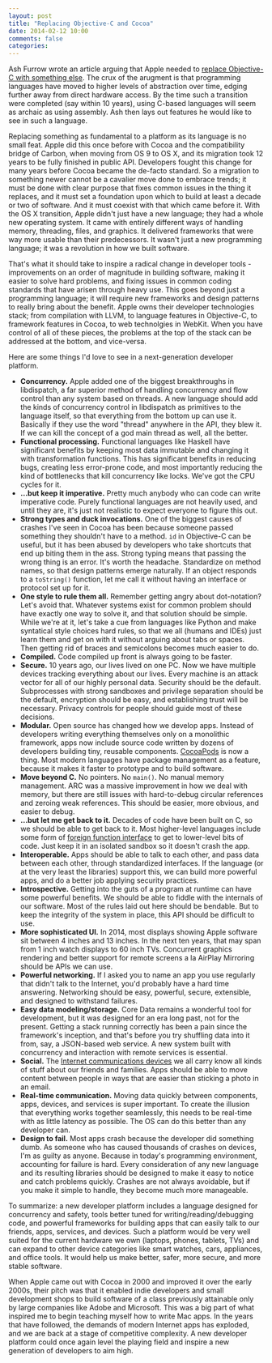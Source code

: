 ```yaml
---
layout: post
title: "Replacing Objective-C and Cocoa"
date: 2014-02-12 10:00
comments: false
categories: 
---
```


Ash Furrow wrote an article arguing that Apple needed to [replace Objective-C with something else](http://ashfurrow.com/blog/we-need-to-replace-objective-c). The crux of the arugment is that programming languages have moved to higher levels of abstraction over time, edging further away from direct hardware access. By the time such a transition were completed (say within 10 years), using C-based languages will seem as archaic as using assembly. Ash then lays out features he would like to see in such a language.

Replacing something as fundamental to a platform as its language is no small feat. Apple did this once before with Cocoa and the compatibility bridge of Carbon, when moving from OS 9 to OS X, and its migration took 12 years to be fully finished in public API. Developers fought this change for many years before Cocoa became the de-facto standard. So a migration to something newer cannot be a cavalier move done to embrace trends; it must be done with clear purpose that fixes common issues in the thing it replaces, and it must set a foundation upon which to build at least a decade or two of software. And it must coexist with that which came before it. With the OS X transition, Apple didn't just have a new language; they had a whole new operating system. It came with entirely different ways of handling memory, threading, files, and graphics. It delivered frameworks that were way more usable than their predecessors. It wasn't just a new programming language; it was a revolution in how we built software.

That's what it should take to inspire a radical change in developer tools - improvements on an order of magnitude in building software, making it easier to solve hard problems, and fixing issues in common coding standards that have arisen through heavy use. This goes beyond just a programming language; it will require new frameworks and design patterns to really bring about the benefit. Apple owns their developer technologies stack; from compilation with LLVM, to language features in Objective-C, to framework features in Cocoa, to web technolgies in WebKit. When you have control of all of these pieces, the problems at the top of the stack can be addressed at the bottom, and vice-versa.

Here are some things I'd love to see in a next-generation developer platform.

- **Concurrency.** Apple added one of the biggest breakthroughs in libdispatch, a far superior method of handling concurrency and flow control than any system based on threads. A new language should add the kinds of concurrency control in libdispatch as primitives to the language itself, so that everything from the bottom up can use it. Basically if they use the word "thread" anywhere in the API, they blew it. If we can kill the concept of a god main thread as well, all the better.
- **Functional processing.** Functional languages like Haskell have significant benefits by keeping most data immutable and changing it with transformation functions. This has significant benefits in reducing bugs, creating less error-prone code, and most importantly reducing the kind of bottlenecks that kill concurrency like locks. We've got the CPU cycles for it.
- **...but keep it imperative.** Pretty much anybody who can code can write imperative code. Purely functional languages are not heavily used, and until they are, it's just not realistic to expect everyone to figure this out.
- **Strong types and duck invocations.** One of the biggest causes of crashes I've seen in Cocoa has been because someone passed something they shouldn't have to a method. `id` in Objective-C can be useful, but it has been abused by developers who take shortcuts that end up biting them in the ass. Strong typing means that passing the wrong thing is an error. It's worth the headache. Standardize on method names, so that design patterns emerge naturally. If an object responds to a `toString()` function, let me call it without having an interface or protocol set up for it.
- **One style to rule them all.** Remember getting angry about dot-notation? Let's avoid that. Whatever systems exist for common problem should have exactly one way to solve it, and that solution should be simple. While we're at it, let's take a cue from languages like Python and make syntatical style choices hard rules, so that we all (humans and IDEs) just learn them and get on with it without arguing about tabs or spaces. Then getting rid of braces and semicolons becomes much easier to do.
- **Compiled.** Code compiled up front is always going to be faster.
- **Secure.** 10 years ago, our lives lived on one PC. Now we have multiple devices tracking everything about our lives. Every machine is an attack vector for all of our highly personal data. Security should be the default. Subprocesses with strong sandboxes and privilege separation should be the default, encryption should be easy, and establishing trust will be necessary. Privacy controls for people should guide most of these decisions.
- **Modular.** Open source has changed how we develop apps. Instead of developers writing everything themselves only on a monolithic framework, apps now include source code written by dozens of developers building tiny, reusable components. [CocoaPods](http://cocoapods.org/) is now a thing. Most modern languages have package management as a feature, because it makes it faster to prototype and to build software.
- **Move beyond C.** No pointers. No `main()`. No manual memory management. ARC was a massive improvement in how we deal with memory, but there are still issues with hard-to-debug circular references and zeroing weak references. This should be easier, more obvious, and easier to debug.
- **...but let me get back to it.** Decades of code have been built on C, so we should be able to get back to it. Most higher-level languages include some form of [foreign function interface](http://en.wikipedia.org/wiki/Foreign_function_interface) to get to lower-level bits of code. Just keep it in an isolated sandbox so it doesn't crash the app.
- **Interoperable.** Apps should be able to talk to each other, and pass data between each other, through standardized interfaces. If the language (or at the very least the libraries) support this, we can build more powerful apps, and do a better job applying security practices.
- **Introspective.** Getting into the guts of a program at runtime can have some powerful benefits. We should be able to fiddle with the internals of our software. Most of the rules laid out here should be bendable. But to keep the integrity of the system in place, this API should be difficult to use.
- **More sophisticated UI.** In 2014, most displays showing Apple software sit between 4 inches and 13 inches. In the next ten years, that may span from 1 inch watch displays to 60 inch TVs. Concurrent graphics rendering and better support for remote screens a la AirPlay Mirroring should be APIs we can use.
- **Powerful networking.** If I asked you to name an app you use regularly that didn't talk to the Internet, you'd probably have a hard time answering. Networking should be easy, powerful, secure, extensible, and designed to withstand failures.
- **Easy data modeling/storage.** Core Data remains a wonderful tool for development, but it was designed for an era long past, not for the present. Getting a stack running correctly has been a pain since the framework's inception, and that's before you try shuffling data into it from, say, a JSON-based web service. A new system built with concurrency and interaction with remote services is essential.
- **Social.** The [Internet communications devices](http://www.youtube.com/watch?v=9hUIxyE2Ns8&t=2m07s) we all carry know all kinds of stuff about our friends and families. Apps should be able to move content between people in ways that are easier than sticking a photo in an email.
- **Real-time communication.** Moving data quickly between components, apps, devices, and services is super important. To create the illusion that everything works together seamlessly, this needs to be real-time with as little latency as possible. The OS can do this better than any developer can.
- **Design to fail.** Most apps crash because the developer did something dumb. As someone who has caused thousands of crashes on devices, I'm as guilty as anyone. Because in today's programming environment, accounting for failure is hard. Every consideration of any new language and its resulting libraries should be designed to make it easy to notice and catch problems quickly. Crashes are not always avoidable, but if you make it simple to handle, they become much more manageable.

To summarize: a new developer platform includes a language designed for concurrency and safety, tools better tuned for writing/reading/debugging code, and powerful frameworks for building apps that can easily talk to our friends, apps, services, and devices. Such a platform would be very well suited for the current hardware we own (laptops, phones, tablets, TVs) and can expand to other device categories like smart watches, cars, appliances, and office tools. It would help us make better, safer, more secure, and more stable software.

When Apple came out with Cocoa in 2000 and improved it over the early 2000s, their pitch was that it enabled indie developers and small development shops to build software of a class previously attainable only by large companies like Adobe and Microsoft. This was a big part of what inspired me to begin teaching myself how to write Mac apps. In the years that have followed, the demands of modern Internet apps has exploded, and we are back at a stage of competitive complexity. A new developer platform could once again level the playing field and inspire a new generation of developers to aim high.